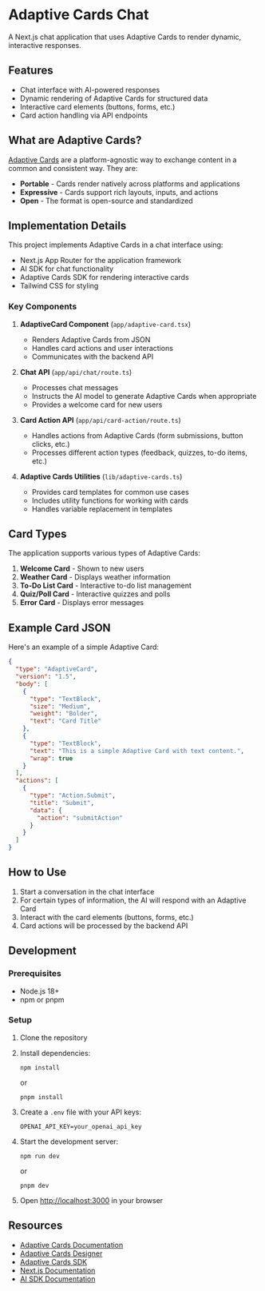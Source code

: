 # Adaptive Cards Chat

A Next.js chat application that uses Adaptive Cards to render dynamic, interactive responses.

## Features

- Chat interface with AI-powered responses
- Dynamic rendering of Adaptive Cards for structured data
- Interactive card elements (buttons, forms, etc.)
- Card action handling via API endpoints

## What are Adaptive Cards?

[Adaptive Cards](https://adaptivecards.io/) are a platform-agnostic way to exchange content in a common and consistent way. They are:

- **Portable** - Cards render natively across platforms and applications
- **Expressive** - Cards support rich layouts, inputs, and actions
- **Open** - The format is open-source and standardized

## Implementation Details

This project implements Adaptive Cards in a chat interface using:

- Next.js App Router for the application framework
- AI SDK for chat functionality
- Adaptive Cards SDK for rendering interactive cards
- Tailwind CSS for styling

### Key Components

1. **AdaptiveCard Component** (`app/adaptive-card.tsx`)
   - Renders Adaptive Cards from JSON
   - Handles card actions and user interactions
   - Communicates with the backend API

2. **Chat API** (`app/api/chat/route.ts`)
   - Processes chat messages
   - Instructs the AI model to generate Adaptive Cards when appropriate
   - Provides a welcome card for new users

3. **Card Action API** (`app/api/card-action/route.ts`)
   - Handles actions from Adaptive Cards (form submissions, button clicks, etc.)
   - Processes different action types (feedback, quizzes, to-do items, etc.)

4. **Adaptive Cards Utilities** (`lib/adaptive-cards.ts`)
   - Provides card templates for common use cases
   - Includes utility functions for working with cards
   - Handles variable replacement in templates

## Card Types

The application supports various types of Adaptive Cards:

1. **Welcome Card** - Shown to new users
2. **Weather Card** - Displays weather information
3. **To-Do List Card** - Interactive to-do list management
4. **Quiz/Poll Card** - Interactive quizzes and polls
5. **Error Card** - Displays error messages

## Example Card JSON

Here's an example of a simple Adaptive Card:

```json
{
  "type": "AdaptiveCard",
  "version": "1.5",
  "body": [
    {
      "type": "TextBlock",
      "size": "Medium",
      "weight": "Bolder",
      "text": "Card Title"
    },
    {
      "type": "TextBlock",
      "text": "This is a simple Adaptive Card with text content.",
      "wrap": true
    }
  ],
  "actions": [
    {
      "type": "Action.Submit",
      "title": "Submit",
      "data": {
        "action": "submitAction"
      }
    }
  ]
}
```

## How to Use

1. Start a conversation in the chat interface
2. For certain types of information, the AI will respond with an Adaptive Card
3. Interact with the card elements (buttons, forms, etc.)
4. Card actions will be processed by the backend API

## Development

### Prerequisites

- Node.js 18+
- npm or pnpm

### Setup

1. Clone the repository
2. Install dependencies:
   ```
   npm install
   ```
   or
   ```
   pnpm install
   ```

3. Create a `.env` file with your API keys:
   ```
   OPENAI_API_KEY=your_openai_api_key
   ```

4. Start the development server:
   ```
   npm run dev
   ```
   or
   ```
   pnpm dev
   ```

5. Open [http://localhost:3000](http://localhost:3000) in your browser

## Resources

- [Adaptive Cards Documentation](https://adaptivecards.io/documentation/)
- [Adaptive Cards Designer](https://adaptivecards.io/designer/)
- [Adaptive Cards SDK](https://www.npmjs.com/package/adaptivecards)
- [Next.js Documentation](https://nextjs.org/docs)
- [AI SDK Documentation](https://sdk.vercel.ai/docs)
